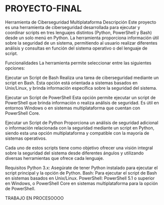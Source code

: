 # PROYECTO-FINAL

Herramienta de Ciberseguridad Multiplataforma
Descripción
Este proyecto es una herramienta de ciberseguridad desarrollada para ejecutar y coordinar scripts en tres lenguajes distintos (Python, PowerShell y Bash) desde un solo menú en Python. La herramienta proporciona información útil sobre la seguridad de un sistema, permitiendo al usuario realizar diferentes análisis y consultas en función del sistema operativo o del lenguaje de script.

Funcionalidades
La herramienta permite seleccionar entre las siguientes opciones:

Ejecutar un Script de Bash
Realiza una tarea de ciberseguridad mediante un script en Bash. Esta opción está orientada a sistemas basados en Unix/Linux, y brinda información específica sobre la seguridad del sistema.

Ejecutar un Script de PowerShell
Esta opción permite ejecutar un script de PowerShell que brinda información o realiza análisis de seguridad. Es útil en entornos Windows o en sistemas multiplataforma que cuentan con PowerShell Core.

Ejecutar un Script de Python
Proporciona un análisis de seguridad adicional o información relacionada con la seguridad mediante un script en Python, siendo esta una opción multiplataforma y compatible con la mayoría de sistemas operativos.

Cada uno de estos scripts tiene como objetivo ofrecer una visión integral sobre la seguridad del sistema desde diferentes ángulos y utilizando diversas herramientas que ofrece cada lenguaje.

Requisitos
Python 3.x: Asegúrate de tener Python instalado para ejecutar el script principal y la opción de Python.
Bash: Para ejecutar el script de Bash en sistemas basados en Unix/Linux.
PowerShell: PowerShell 5.1 o superior en Windows, o PowerShell Core en sistemas multiplataforma para la opción de PowerShell.

TRABAJO EN PROCESOOOO
